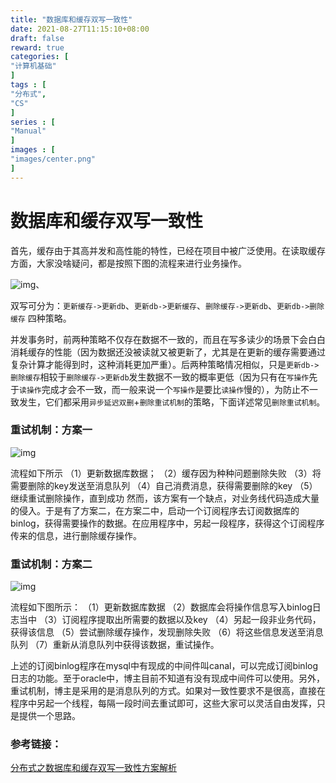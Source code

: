 ```yaml
---
title: "数据库和缓存双写一致性"
date: 2021-08-27T11:15:10+08:00
draft: false
reward: true
categories: [
"计算机基础"
]
tags : [
"分布式",
"CS"
]
series : [
"Manual"
]
images : [
"images/center.png"
]
---
```

# 数据库和缓存双写一致性

首先，缓存由于其高并发和高性能的特性，已经在项目中被广泛使用。在读取缓存方面，大家没啥疑问，都是按照下图的流程来进行业务操作。

![img](https://picgo.6and.ltd/img/img_600b87fb57b50.png)、

双写可分为：`更新缓存->更新db`、`更新db->更新缓存`、`删除缓存->更新db`、`更新db->删除缓存` 四种策略。

并发事务时，前两种策略不仅存在数据不一致的，而且在写多读少的场景下会白白消耗缓存的性能（因为数据还没被读就又被更新了，尤其是在更新的缓存需要通过复杂计算才能得到时，这种消耗更加严重）。后两种策略情况相似，只是`更新db->删除缓存`相较于`删除缓存->更新db`发生数据不一致的概率更低（因为只有在`写操作`先于`读操作`完成才会不一致，而一般来说一个`写操作`是要比`读操作`慢的），为防止不一致发生，它们都采用`异步延迟双删`+`删除重试机制`的策略，下面详述常见`删除重试机制`。

### 重试机制：方案一

![img](https://picgo.6and.ltd/img/img_600ceac4dfabc.png)

流程如下所示
（1）更新数据库数据；
（2）缓存因为种种问题删除失败
（3）将需要删除的key发送至消息队列
（4）自己消费消息，获得需要删除的key
（5）继续重试删除操作，直到成功
然而，该方案有一个缺点，对业务线代码造成大量的侵入。于是有了方案二，在方案二中，启动一个订阅程序去订阅数据库的binlog，获得需要操作的数据。在应用程序中，另起一段程序，获得这个订阅程序传来的信息，进行删除缓存操作。

### 重试机制：方案二

![img](https://picgo.6and.ltd/img/img_600ceae5885c7.png)

流程如下图所示：
（1）更新数据库数据
（2）数据库会将操作信息写入binlog日志当中
（3）订阅程序提取出所需要的数据以及key
（4）另起一段非业务代码，获得该信息
（5）尝试删除缓存操作，发现删除失败
（6）将这些信息发送至消息队列
（7）重新从消息队列中获得该数据，重试操作。

上述的订阅binlog程序在mysql中有现成的中间件叫canal，可以完成订阅binlog日志的功能。至于oracle中，博主目前不知道有没有现成中间件可以使用。另外，重试机制，博主是采用的是消息队列的方式。如果对一致性要求不是很高，直接在程序中另起一个线程，每隔一段时间去重试即可，这些大家可以灵活自由发挥，只是提供一个思路。

### 参考链接：

[分布式之数据库和缓存双写一致性方案解析](https://zhuanlan.zhihu.com/p/48334686)
